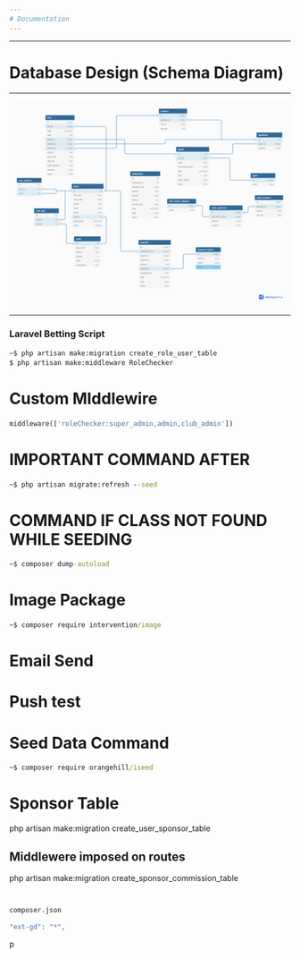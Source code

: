```yaml
---
# Documentation
---
```


---

# Database Design (Schema Diagram)

---

![](MARKDOWN/db.png)

---

### Laravel Betting Script

```cmd
~$ php artisan make:migration create_role_user_table
$ php artisan make:middleware RoleChecker

```

# Custom MIddlewire

```php
middleware(['roleChecker:super_admin,admin,club_admin'])
```

# **IMPORTANT COMMAND AFTER**

```cmd
~$ php artisan migrate:refresh --seed
```

# **COMMAND IF CLASS NOT FOUND WHILE SEEDING**

```cmd
~$ composer dump-autoload
```

# Image Package

```cmd
~$ composer require intervention/image
```

# Email Send

# Push test

# Seed Data Command

```cmd
~$ composer require orangehill/iseed
```

# Sponsor Table

php artisan make:migration create_user_sponsor_table

## Middlewere imposed on routes

php artisan make:migration create_sponsor_commission_table

#

`composer.json`

```php
"ext-gd": "*",
```
p
